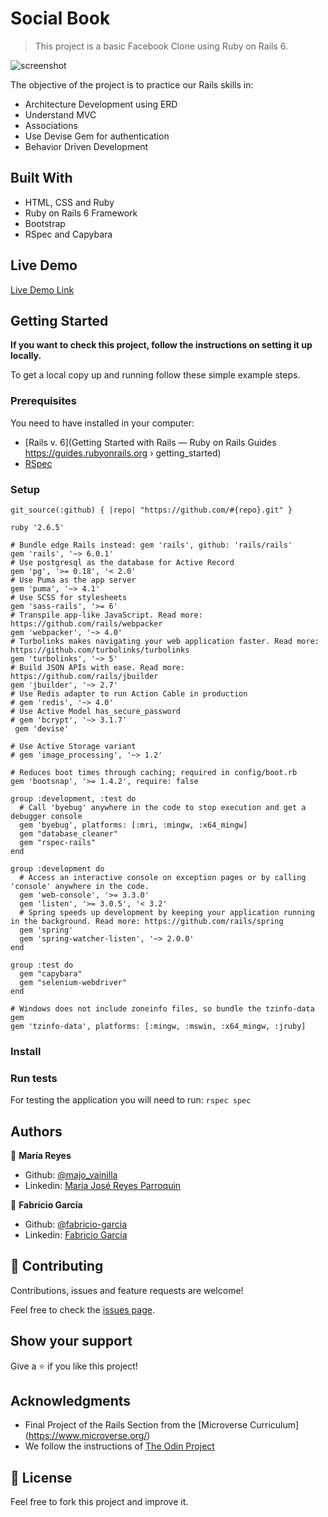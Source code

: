 # Social Book

> This project is a basic Facebook Clone using Ruby on Rails 6.

![screenshot](./app_screenshot.png)

The objective of the project is to practice our Rails skills in:
  - Architecture Development using ERD
  - Understand MVC
  - Associations
  - Use Devise Gem for authentication
  - Behavior Driven Development

## Built With

- HTML, CSS and Ruby
- Ruby on Rails 6 Framework
- Bootstrap
- RSpec and Capybara

## Live Demo

[Live Demo Link](https://livedemo.com)


## Getting Started

**If you want to check this project, follow the  instructions on setting it up locally.**

To get a local copy up and running follow these simple example steps.

### Prerequisites

You need to have installed in your computer:

- [Rails v. 6](Getting Started with Rails — Ruby on Rails Guides
https://guides.rubyonrails.org › getting_started)
- [RSpec](https://rspec.info/)

### Setup

```source 'https://rubygems.org'
git_source(:github) { |repo| "https://github.com/#{repo}.git" }

ruby '2.6.5'

# Bundle edge Rails instead: gem 'rails', github: 'rails/rails'
gem 'rails', '~> 6.0.1'
# Use postgresql as the database for Active Record
gem 'pg', '>= 0.18', '< 2.0'
# Use Puma as the app server
gem 'puma', '~> 4.1'
# Use SCSS for stylesheets
gem 'sass-rails', '>= 6'
# Transpile app-like JavaScript. Read more: https://github.com/rails/webpacker
gem 'webpacker', '~> 4.0'
# Turbolinks makes navigating your web application faster. Read more: https://github.com/turbolinks/turbolinks
gem 'turbolinks', '~> 5'
# Build JSON APIs with ease. Read more: https://github.com/rails/jbuilder
gem 'jbuilder', '~> 2.7'
# Use Redis adapter to run Action Cable in production
# gem 'redis', '~> 4.0'
# Use Active Model has_secure_password
# gem 'bcrypt', '~> 3.1.7'
 gem 'devise'

# Use Active Storage variant
# gem 'image_processing', '~> 1.2'

# Reduces boot times through caching; required in config/boot.rb
gem 'bootsnap', '>= 1.4.2', require: false

group :development, :test do
  # Call 'byebug' anywhere in the code to stop execution and get a debugger console
  gem 'byebug', platforms: [:mri, :mingw, :x64_mingw]
  gem "database_cleaner"
  gem "rspec-rails"
end

group :development do
  # Access an interactive console on exception pages or by calling 'console' anywhere in the code.
  gem 'web-console', '>= 3.3.0'
  gem 'listen', '>= 3.0.5', '< 3.2'
  # Spring speeds up development by keeping your application running in the background. Read more: https://github.com/rails/spring
  gem 'spring'
  gem 'spring-watcher-listen', '~> 2.0.0'
end

group :test do
  gem "capybara"
  gem "selenium-webdriver"
end

# Windows does not include zoneinfo files, so bundle the tzinfo-data gem
gem 'tzinfo-data', platforms: [:mingw, :mswin, :x64_mingw, :jruby]
```

### Install

### Run tests

For testing the application you will need to run: `rspec spec`

## Authors

👤 **María Reyes**

- Github: [@majo_vainilla](https://github.com/majo_vainilla)
- Linkedin: [María José Reyes Parroquin](https://www.linkedin.com/in/majoreyesparroquin/)

👤 **Fabricio García**

- Github: [@fabricio-garcia](https://github.com/fabricio-garcia)
- Linkedin: [Fabricio García](https://www.linkedin.com/in/fabricio-garcia/)

## 🤝 Contributing

Contributions, issues and feature requests are welcome!

Feel free to check the [issues page](issues/social-book).

## Show your support

Give a ⭐️ if you like this project!

## Acknowledgments

- Final Project of the Rails Section from the [Microverse Curriculum] (https://www.microverse.org/)
- We follow the instructions of [The Odin Project](https://www.theodinproject.com/courses/ruby-on-rails/lessons/final-project)

## 📝 License

Feel free to fork this project and improve it.